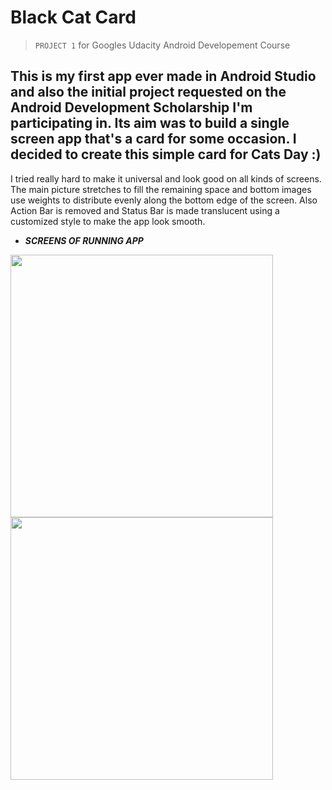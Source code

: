 # Black Cat Card
>`PROJECT 1` for Googles Udacity Android Developement Course

This is my first app ever made in Android Studio and also the initial project requested on the Android Development Scholarship I'm participating in. Its aim was to build a single screen app that's a card for some occasion. I decided to create this simple card for Cats Day :)
----------------------------
I tried really hard to make it universal and look good on all kinds of screens. The main picture stretches to fill the remaining space and bottom images use weights to distribute evenly along the bottom edge of the screen. Also Action Bar is removed and Status Bar is made translucent using a customized style to make the app look smooth.

* **_SCREENS OF RUNNING APP_**

<img src="https://cloud.githubusercontent.com/assets/25821037/23308615/00bdb7aa-faac-11e6-829b-75f436e77674.jpg" align="center" height="420" > <img src="https://cloud.githubusercontent.com/assets/25821037/23308614/00b54e08-faac-11e6-8566-6b2f1c8c6af2.jpg" align="center" width="420" >
